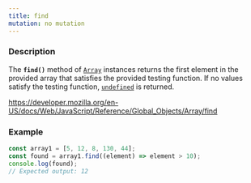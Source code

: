 ```yaml
---
title: find
mutation: no mutation
---
```


### Description

The <strong><code>find()</code></strong> method of <a href="https://developer.mozilla.org/en-US/docs/Web/JavaScript/Reference/Global_Objects/Array"><code>Array</code></a> instances returns the first element in the provided array that satisfies the provided testing function.
If no values satisfy the testing function, <a href="https://developer.mozilla.org/en-US/docs/Web/JavaScript/Reference/Global_Objects/undefined"><code>undefined</code></a> is returned.

<a href="https://developer.mozilla.org/en-US/docs/Web/JavaScript/Reference/Global_Objects/Array/find">https://developer.mozilla.org/en-US/docs/Web/JavaScript/Reference/Global_Objects/Array/find</a>

### Example

```javascript
const array1 = [5, 12, 8, 130, 44];
const found = array1.find((element) => element > 10);
console.log(found);
// Expected output: 12
```
